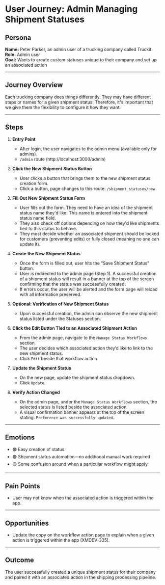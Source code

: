 # User Journey: Admin Managing Shipment Statuses

## Persona

**Name:** Peter Parker, an admin user of a trucking company called Truckit.  
**Role:** Admin user  
**Goal:** Wants to create custom statuses unique to their company and set up an associated action

---

## Journey Overview

Each trucking company does things differently. They may have different steps or names for a given shipment status. Therefore, it's important that we give them the flexibility to configure it how they want.

---

## Steps

1. **Entry Point**

   - After login, the user navigates to the admin menu (available only for admins).
   - `/admin` route (http://localhost:3000/admin)

2. **Click the New Shipment Status Button**

   - User clicks a button that brings them to the new shipment status creation form.
   - Click a button, page changes to this route: `/shipment_statuses/new`

3. **Fill Out New Shipment Status Form**

   - User fills out the form. They need to have an idea of the shipment status name they'd like. This name is entered into the shipment status name field.
   - They also check off options depending on how they'd like shipments tied to this status to behave.
   - They must decide whether an associated shipment should be locked for customers (preventing edits) or fully closed (meaning no one can update it).

4. **Create the New Shipment Status**

   - Once the form is filled out, user hits the "Save Shipment Status" button.
   - User is redirected to the admin page (Step 1). A successful creation of a shipment status will result in a banner at the top of the screen confirming that the status was successfully created.
   - If errors occur, the user will be alerted and the form page will reload with all information preserved.

5. **Optional: Verification of New Shipment Status**

   - Upon successful creation, the admin can observe the new shipment status listed under the Statuses section.

6. **Click the Edit Button Tied to an Associated Shipment Action**

   - From the admin page, navigate to the `Manage Status Workflows` section.
   - The user decides which associated action they’d like to link to the new shipment status.
   - Click `Edit` beside that workflow action.

7. **Update the Shipment Status**

   - On the new page, update the shipment status dropdown.
   - Click `Update`.

8. **Verify Action Changed**

   - On the admin page, under the `Manage Status Workflows` section, the selected status is listed beside the associated action.
   - A visual confirmation banner appears at the top of the screen stating: `Preference was successfully updated.`

---

## Emotions

- 🟢 Easy creation of status
- 🟢 Shipment status automation—no additional manual work required
- 🟡 Some confusion around when a particular workflow might apply

---

## Pain Points

- User may not know when the associated action is triggered within the app.

---

## Opportunities

- Update the copy on the workflow action page to explain when a given action is triggered within the app (XMDEV-335).

---

## Outcome

The user successfully created a unique shipment status for their company and paired it with an associated action in the shipping processing pipeline.

